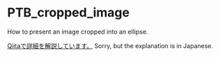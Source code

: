 # PTB_cropped_image
How to present an image cropped into an ellipse.

[Qiitaで詳細を解説しています。](https://qiita.com/kurokida/items/48115f9008495656b946) Sorry, but the explanation is in Japanese.